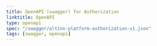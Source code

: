 ```yaml
---
title: OpenAPI (swagger) for Authorization
linktitle: OpenAPI
type: openapi
spec: "/swagger/altinn-platform-authorization-v1.json"
tags: [swagger, openapi]
---
```

